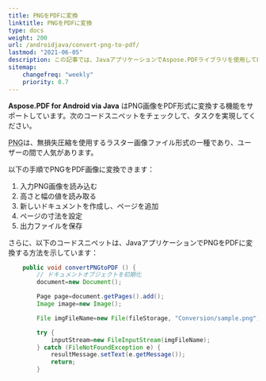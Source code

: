 ```yaml
---
title: PNGをPDFに変換 
linktitle: PNGをPDFに変換
type: docs
weight: 200
url: /androidjava/convert-png-to-pdf/
lastmod: "2021-06-05"
description: この記事では、JavaアプリケーションでAspose.PDFライブラリを使用してPNGをPDFに変換する方法を示します。シンプルな手順でPNG画像をPDF形式に変換できます。
sitemap:
    changefreq: "weekly"
    priority: 0.7
---
```


**Aspose.PDF for Android via Java** はPNG画像をPDF形式に変換する機能をサポートしています。次のコードスニペットをチェックして、タスクを実現してください。

<abbr title="Portable Network Graphics">PNG</abbr>は、無損失圧縮を使用するラスター画像ファイル形式の一種であり、ユーザーの間で人気があります。

以下の手順でPNGをPDF画像に変換できます：

1. 入力PNG画像を読み込む
1. 高さと幅の値を読み取る
1. 新しいドキュメントを作成し、ページを追加
1. ページの寸法を設定
1. 出力ファイルを保存

さらに、以下のコードスニペットは、JavaアプリケーションでPNGをPDFに変換する方法を示しています：

```java
    public void convertPNGtoPDF () {
        // ドキュメントオブジェクトを初期化
        document=new Document();

        Page page=document.getPages().add();
        Image image=new Image();

        File imgFileName=new File(fileStorage, "Conversion/sample.png");

        try {
            inputStream=new FileInputStream(imgFileName);
        } catch (FileNotFoundException e) {
            resultMessage.setText(e.getMessage());
            return;
        }
```
